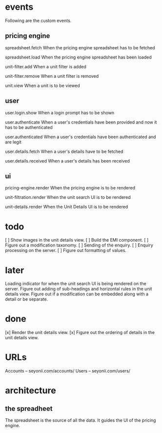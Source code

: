 
# events
Following are the custom events.

## pricing engine
spreadsheet.fetch
	When the pricing engine spreadsheet has to be fetched

spreadsheet.load
	When the pricing engine spreadsheet has been loaded

unit-filter.add
	When a unit filter is added

unit-filter.remove
	When a unit filter is removed

unit.view
	When a unit is to be viewed

## user
user.login.show
	When a login prompt has to be shown

user.authenticate
	When a user's credentials have been provided and now it has to be authenticated

user.authenticated
	When a user's credentials have been authenticated and are legit

user.details.fetch
	When a user's details have to be fetched

user.details.received
	When a user's details has been received

## ui
pricing-engine.render
	When the pricing engine is to be rendered

unit-filtration.render
	When the unit search UI is to be rendered

unit-details.render
	When the Unit Details UI is to be rendered

# todo
[ ] Show images in the unit details view.
[ ] Build the EMI component.
[ ] Figure out a modification taxonomy.
[ ] Sending of the enquiry.
[ ] Enquiry processing on the server.
[ ] Figure out formatting of values.

# later
Loading indicator for when the unit search UI is being rendered on the server.
Figure out adding of sub-headings and horizontal rules in the unit details view.
Figure out if a modification can be embedded along with a detail or be separate.

# done
[x] Render the unit details view.
[x] Figure out the ordering of details in the unit details view.

# URLs
Accounts – seyonii.com/accounts/
Users – seyonii.com/users/


# architecture
## the spreadheet
The spreadsheet is the source of all the data.
It guides the UI of the pricing engine.
